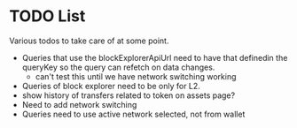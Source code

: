# TODO List

Various todos to take care of at some point.

- Queries that use the blockExplorerApiUrl need to have that definedin the queryKey so the query can refetch on data changes.
  - can't test this until we have network switching working
- Queries of block explorer need to be only for L2.
- show history of transfers related to token on assets page?
- Need to add network switching
- Queries need to use active network selected, not from wallet
